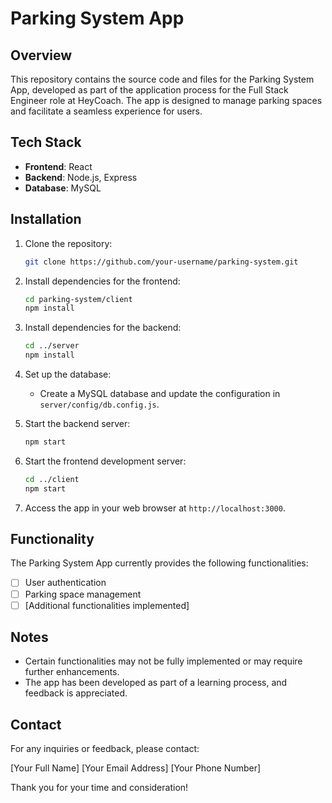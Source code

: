 # Parking System App

## Overview

This repository contains the source code and files for the Parking System App, developed as part of the application process for the Full Stack Engineer role at HeyCoach. The app is designed to manage parking spaces and facilitate a seamless experience for users.

## Tech Stack

- **Frontend**: React
- **Backend**: Node.js, Express
- **Database**: MySQL

## Installation

1. Clone the repository:

    ```bash
    git clone https://github.com/your-username/parking-system.git
    ```

2. Install dependencies for the frontend:

    ```bash
    cd parking-system/client
    npm install
    ```

3. Install dependencies for the backend:

    ```bash
    cd ../server
    npm install
    ```

4. Set up the database:
   - Create a MySQL database and update the configuration in `server/config/db.config.js`.

5. Start the backend server:

    ```bash
    npm start
    ```

6. Start the frontend development server:

    ```bash
    cd ../client
    npm start
    ```

7. Access the app in your web browser at `http://localhost:3000`.

## Functionality

The Parking System App currently provides the following functionalities:

- [ ] User authentication
- [ ] Parking space management
- [ ] [Additional functionalities implemented]

## Notes

- Certain functionalities may not be fully implemented or may require further enhancements.
- The app has been developed as part of a learning process, and feedback is appreciated.

## Contact

For any inquiries or feedback, please contact:

[Your Full Name]
[Your Email Address]
[Your Phone Number]

Thank you for your time and consideration!
